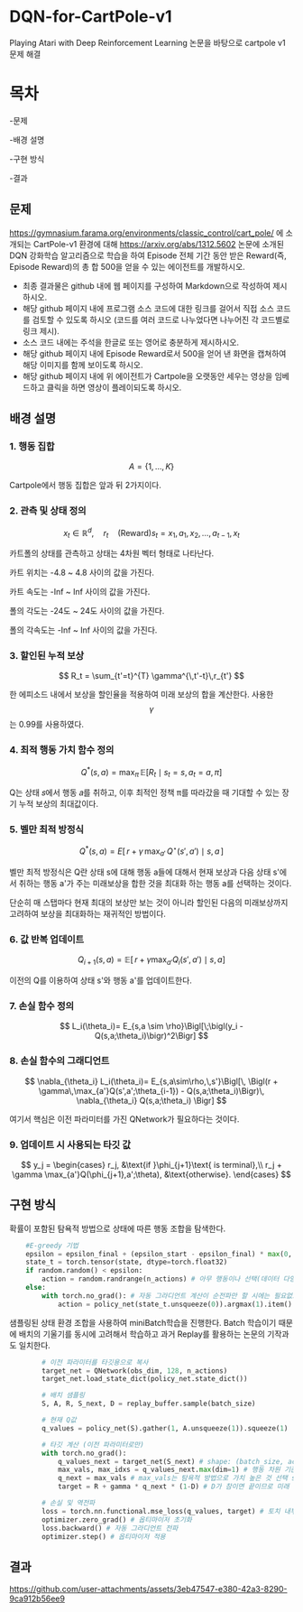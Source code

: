 # DQN-for-CartPole-v1
Playing Atari with Deep Reinforcement Learning 논문을 바탕으로 cartpole v1 문제 해결

# 목차
  -문제
  
  -배경 설명
  
  -구현 방식
  
  -결과

## 문제
https://gymnasium.farama.org/environments/classic_control/cart_pole/ 에 소개되는  CartPole-v1 환경에 대해  https://arxiv.org/abs/1312.5602 논문에 소개된  DQN 강화학습 알고리즘으로 학습을 하여
Episode 전체 기간 동안 받은 Reward(즉, Episode Reward)의 총 합 500을 얻을 수 있는 에이전트를 개발하시오.
- 최종 결과물은 github 내에 웹 페이지를 구성하여 Markdown으로 작성하여 제시하시오.
- 해당 github 페이지 내에 프로그램 소스 코드에 대한 링크를 걸어서 직접 소스 코드를 검토할 수 있도록 하시오 (코드를 여러 코드로 나누었다면 나누어진 각 코드별로 링크 제시).
- 소스 코드 내에는 주석을 한글로 또는 영어로 충분하게 제시하시오.
- 해당 github 페이지 내에 Episode Reward로서 500을 얻어 낸 화면을 캡쳐하여 해당 이미지를 함께 보이도록 하시오.
- 해당 github 페이지 내에 위 에이전트가  Cartpole을 오랫동안 세우는 영상을 임베드하고 클릭을 하면 영상이 플레이되도록 하시오.

## 배경 설명

### 1. 행동 집합
$$
A = \{1, \ldots, K\}
$$

Cartpole에서 행동 집합은 앞과 뒤 2가지이다.

### 2. 관측 및 상태 정의
$$
x_t \in \mathbb{R}^d, \quad r_t \quad\text{(Reward)}
s_t = x_1, a_1, x_2, \ldots, a_{t-1}, x_t
$$

카트폴의 상태를 관측하고 상태는 4차원 벡터 형태로 나타난다.

카트 위치는 -4.8 ~ 4.8 사이의 값을 가진다.

카트 속도는 -Inf ~ Inf 사이의 값을 가진다.

폴의 각도는 -24도 ~ 24도 사이의 값을 가진다.

폴의 각속도는 -Inf ~ Inf 사이의 값을 가진다.

### 3. 할인된 누적 보상
$$
R_t = \sum_{t'=t}^{T} \gamma^{\,t'-t}\,r_{t'}
$$

한 에피소드 내에서 보상을 할인율을 적용하여 미래 보상의 합을 계산한다.
사용한 $$\gamma$$ 는 0.99를 사용하였다.

### 4. 최적 행동 가치 함수 정의

$$
Q^*(s,a) = \max_{\pi}\,\mathbb{E}\bigl[R_t \mid s_t = s,\,a_t = a,\,\pi\bigr]
$$

Q는 상태 𝑠에서 행동 𝑎를 취하고, 이후 최적인 정책 π를 따라갔을 때 기대할 수 있는 장기 누적 보상의 최대값이다.

### 5. 벨만 최적 방정식

$$
Q^*(s,a) = E\bigl[\,r + \gamma\,\max_{a'}\,Q^\star(s',a') \mid s,a\,\bigr]
$$

벨만 최적 방정식은 Q란 상태 s에 대해 행동 a들에 대해서 현재 보상과 다음 상태 s'에서 취하는 행동 a'가 주는 미래보상을 합한 것을 최대화 하는 행동 a를 선택하는 것이다.

단순히 매 스탭마다 현재 최대의 보상만 보는 것이 아니라 할인된 다음의 미래보상까지 고려하여 보상을 최대화하는 재귀적인 방법이다.

### 6. 값 반복 업데이트

$$
Q_{i+1}(s,a) = \mathbb{E}\bigl[\,r + \gamma \max_{a'}Q_i(s',a') \mid s,a\bigr]
$$

이전의 Q를 이용하여 상태 s'와 행동 a'를 업데이트한다.

### 7. 손실 함수 정의

$$
L_i(\theta_i)= 
E_{s,a \sim \rho}\Bigl[\;\bigl(y_i - Q(s,a;\theta_i)\bigr)^2\Bigr]
$$

### 8. 손실 함수의 그래디언트

$$
\nabla_{\theta_i} L_i(\theta_i)= 
E_{s,a\sim\rho,\,s'}\Bigl[\,
   \Bigl(r + \gamma\,\max_{a'}Q(s',a';\theta_{i-1}) 
       - Q(s,a;\theta_i)\Bigr)\,
   \nabla_{\theta_i} Q(s,a;\theta_i)
\Bigr]
$$

여기서 핵심은 이전 파라미터를 가진 QNetwork가 필요하다는 것이다.

### 9. 업데이트 시 사용되는 타깃 값

$$
y_j =
\begin{cases}
  r_j,
  &\text{if }\phi_{j+1}\text{ is terminal},\\
  r_j + \gamma \max_{a'}Q(\phi_{j+1},a';\theta),
  &\text{otherwise}.
\end{cases}
$$

## 구현 방식

확률이 포함된 탐욕적 방법으로 상태에 따른 행동 조합을 탐색한다.
```python
    #E-greedy 기법
    epsilon = epsilon_final + (epsilon_start - epsilon_final) * max(0, (epsilon_decay - step) / epsilon_decay)
    state_t = torch.tensor(state, dtype=torch.float32)
    if random.random() < epsilon:
        action = random.randrange(n_actions) # 아무 행동이나 선택(데이터 다양성을 늘려 초기 학습에 도움)
    else:
        with torch.no_grad(): # 자동 그라디언트 계산이 순전파만 할 시에는 필요없으므로 미분트리를 생성하지 않는다.
            action = policy_net(state_t.unsqueeze(0)).argmax(1).item() # 네트워크를 통해 얻은 가치에서 최고 가치를 지니는 행동 선택(탐욕적)
```

샘플링된 상태 환경 조합을 사용하여 miniBatch학습을 진행한다.
Batch 학습이기 때문에 배치의 기울기를 동시에 고려해서 학습하고
과거 Replay를 활용하는 논문의 기작과도 일치한다.
```python
        # 이전 파라미터를 타깃용으로 복사
        target_net = QNetwork(obs_dim, 128, n_actions)
        target_net.load_state_dict(policy_net.state_dict())

        # 배치 샘플링
        S, A, R, S_next, D = replay_buffer.sample(batch_size)

        # 현재 Q값
        q_values = policy_net(S).gather(1, A.unsqueeze(1)).squeeze(1)

        # 타깃 계산 (이전 파라미터로만)
        with torch.no_grad():
            q_values_next = target_net(S_next) # shape: (batch_size, action_dim)
            max_vals, max_idxs = q_values_next.max(dim=1) # 행동 차원 기준 최고값 선택 0,1인데 행동은 1에
            q_next = max_vals # max_vals는 탐욕적 방법으로 가치 높은 것 선택 shape: (batch_size,)
            target = R + gamma * q_next * (1-D) # D가 참이면 끝이므로 미래 보상 고려할 필요가 없다.

        # 손실 및 역전파
        loss = torch.nn.functional.mse_loss(q_values, target) # 토치 내부에 구현되어 있는 MSE 손실함수 사용
        optimizer.zero_grad() # 옵티마이저 초기화
        loss.backward() # 자동 그라디언트 전파
        optimizer.step() # 옵티마이저 적용
```

## 결과

https://github.com/user-attachments/assets/3eb47547-e380-42a3-8290-9ca912b56ee9

